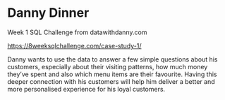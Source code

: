 # Danny Dinner
Week 1 SQL Challenge from datawithdanny.com

https://8weeksqlchallenge.com/case-study-1/

Danny wants to use the data to answer a few simple questions about his customers, especially about their visiting patterns, how much money they’ve spent and also which menu items are their favourite. Having this deeper connection with his customers will help him deliver a better and more personalised experience for his loyal customers.
